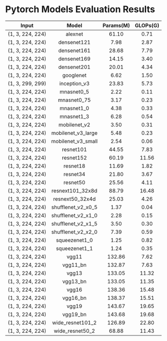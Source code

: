 # Pytorch Models Evaluation Results

Input |Model | Params(M) | GLOPs(G)
|:---:|:---:|:---:|:---:|
(1, 3, 224, 224) |alexnet | 61.10 | 0.71
(1, 3, 224, 224) |densenet121 | 7.98 | 2.87
(1, 3, 224, 224) |densenet161 | 28.68 | 7.79
(1, 3, 224, 224) |densenet169 | 14.15 | 3.40
(1, 3, 224, 224) |densenet201 | 20.01 | 4.34
(1, 3, 224, 224) |googlenet | 6.62 | 1.50
(1, 3, 299, 299) |inception_v3 | 23.83 | 5.73
(1, 3, 224, 224) |mnasnet0_5 | 2.22 | 0.11
(1, 3, 224, 224) |mnasnet0_75 | 3.17 | 0.23
(1, 3, 224, 224) |mnasnet1_0 | 4.38 | 0.33
(1, 3, 224, 224) |mnasnet1_3 | 6.28 | 0.54
(1, 3, 224, 224) |mobilenet_v2 | 3.50 | 0.31
(1, 3, 224, 224) |mobilenet_v3_large | 5.48 | 0.23
(1, 3, 224, 224) |mobilenet_v3_small | 2.54 | 0.06
(1, 3, 224, 224) |resnet101 | 44.55 | 7.83
(1, 3, 224, 224) |resnet152 | 60.19 | 11.56
(1, 3, 224, 224) |resnet18 | 11.69 | 1.82
(1, 3, 224, 224) |resnet34 | 21.80 | 3.67
(1, 3, 224, 224) |resnet50 | 25.56 | 4.11
(1, 3, 224, 224) |resnext101_32x8d | 88.79 | 16.48
(1, 3, 224, 224) |resnext50_32x4d | 25.03 | 4.26
(1, 3, 224, 224) |shufflenet_v2_x0_5 | 1.37 | 0.04
(1, 3, 224, 224) |shufflenet_v2_x1_0 | 2.28 | 0.15
(1, 3, 224, 224) |shufflenet_v2_x1_5 | 3.50 | 0.30
(1, 3, 224, 224) |shufflenet_v2_x2_0 | 7.39 | 0.59
(1, 3, 224, 224) |squeezenet1_0 | 1.25 | 0.82
(1, 3, 224, 224) |squeezenet1_1 | 1.24 | 0.35
(1, 3, 224, 224) |vgg11 | 132.86 | 7.62
(1, 3, 224, 224) |vgg11_bn | 132.87 | 7.63
(1, 3, 224, 224) |vgg13 | 133.05 | 11.32
(1, 3, 224, 224) |vgg13_bn | 133.05 | 11.35
(1, 3, 224, 224) |vgg16 | 138.36 | 15.48
(1, 3, 224, 224) |vgg16_bn | 138.37 | 15.51
(1, 3, 224, 224) |vgg19 | 143.67 | 19.65
(1, 3, 224, 224) |vgg19_bn | 143.68 | 19.68
(1, 3, 224, 224) |wide_resnet101_2 | 126.89 | 22.80
(1, 3, 224, 224) |wide_resnet50_2 | 68.88 | 11.43
